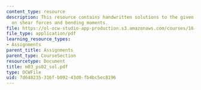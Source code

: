 ```yaml
---
content_type: resource
description: This resource contains handwritten solutions to the given problem set
  on shear forces and bending moments.
file: https://ol-ocw-studio-app-production.s3.amazonaws.com/courses/16-01-unified-engineering-i-ii-iii-iv-fall-2005-spring-2006/7d648235316fb09243d0fb4bc5ec8196_m03_ps02_sol.pdf
file_type: application/pdf
learning_resource_types:
- Assignments
parent_title: Assignments
parent_type: CourseSection
resourcetype: Document
title: m03_ps02_sol.pdf
type: OCWFile
uid: 7d648235-316f-b092-43d0-fb4bc5ec8196
---
```

